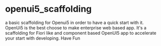 # openui5_scaffolding
a basic scaffolding for Openui5 in order to have a quick start with it.
OpenUi5 is the best choose to make enterprise web based app. 
It's a scaffolding for Fiori like and component based OpenUI5 app to accelerate your start with developing.
Have Fun
